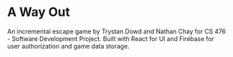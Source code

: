 # A Way Out

An incremental escape game by Trystan Dowd and Nathan Chay for CS 476 - Software Development Project. Built with React for UI and Firebase for user authorization and game data storage.
